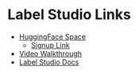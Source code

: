 # Label Studio Links
- [HuggingFace Space](https://huggingface.co/spaces/georgian-genai-bootcamp/label-studio-01)
  - [Signup Link](https://georgian-genai-bootcamp-label-studio-01.hf.space/user/signup/?token=36fddda3ba987895)
- [Video Walkthrough](TODO)
- [Label Studio Docs](https://labelstud.io/guide/)
